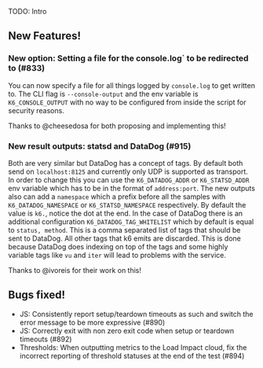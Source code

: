 TODO: Intro

## New Features!

### New option: Setting a file for the console.log` to be redirected to (#833)

You can now specify a file for all things logged by `console.log` to get written to. The CLI flag is `--console-output` and the env variable is `K6_CONSOLE_OUTPUT` with no way to be configured from inside the script for security reasons.

Thanks to @cheesedosa for both proposing and implementing this!

### New result outputs: statsd and DataDog (#915)

Both are very similar but DataDog has a concept of tags. By default both send on `localhost:8125` and currently only UDP is supported as transport.
In order to change this you can use the `K6_DATADOG_ADDR` or `K6_STATSD_ADDR` env variable which has to be in the format of `address:port`.
The new outputs also can add a `namespace` which a prefix before all the samples with `K6_DATADOG_NAMESPACE` or `K6_STATSD_NAMESPACE` respectively. By default the value is `k6.`, notice the dot at the end.
In the case of DataDog there is an additional configuration `K6_DATADOG_TAG_WHITELIST` which by default is equal to `status, method`. This is a comma separated list of tags that should be sent to DataDog. All other tags that k6 emits are discarded. This is done because DataDog does indexing on top of the tags and some highly variable tags like `vu` and `iter` will lead to problems with the service.

Thanks to @ivoreis for their work on this!


## Bugs fixed!

* JS: Consistently report setup/teardown timeouts as such and switch the error message to be more
  expressive (#890)
* JS: Correctly exit with non zero exit code when setup or teardown timeouts (#892)
* Thresholds: When outputting metrics to the Load Impact cloud, fix the incorrect reporting of
  threshold statuses at the end of the test (#894)
